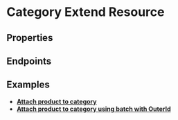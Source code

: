 # Category Extend Resource

## Properties

<ResourceProperties :resource="'category_extend'" :lang="'en'"/>

## Endpoints

[//]: <> (GET ENDPOINT)
<ResourceEndpoint :resource="'category_extend'" :endpoint="'get'" :lang="'en'">

<template v-slot:responseJSON>

<<< @/docs/fixtures/api/category_extend/response/json/get_id.json

</template>

<template v-slot:responseXML>

<<< @/docs/fixtures/api/category_extend/response/xml/get_id.xml

</template>

</ResourceEndpoint>

[//]: <> (GETCOLLECTION ENDPOINT)
<ResourceEndpoint :resource="'category_extend'" :endpoint="'getCollection'" :lang="'en'">

<template v-slot:responseJSON>

<<< @/docs/fixtures/api/category_extend/response/json/get_page.json

</template>

<template v-slot:responseXML>

<<< @/docs/fixtures/api/category_extend/response/xml/get_page.xml

</template>

</ResourceEndpoint>

[//]: <> (POST ENDPOINT)
<ResourceEndpoint :resource="'category_extend'" :endpoint="'post'" :lang="'en'">

<template v-slot:request>

<<< @/docs/fixtures/api/category_extend/request/post.json

</template>

<template v-slot:responseJSON>

<<< @/docs/fixtures/api/category_extend/response/json/get_id.json

</template>

<template v-slot:responseXML>

<<< @/docs/fixtures/api/category_extend/response/xml/get_id.xml

</template>

</ResourceEndpoint>

[//]: <> (PUT ENDPOINT)
<ResourceEndpoint :resource="'category_extend'" :endpoint="'put'" :lang="'en'">

<template v-slot:request>

<<< @/docs/fixtures/api/category_extend/request/put.json

</template>

<template v-slot:responseJSON>

<<< @/docs/fixtures/api/category_extend/response/json/get_id.json

</template>

<template v-slot:responseXML>

<<< @/docs/fixtures/api/category_extend/response/xml/get_id.xml

</template>

</ResourceEndpoint>

[//]: <> (DELETE ENDPOINT)
<ResourceEndpoint :resource="'category_extend'" :endpoint="'delete'" :lang="'en'"/>

## Examples

- [**Attach product to category**](../development/api-examples/04_attach_product_to_category.md)
- [**Attach product to category using batch with OuterId**](../development/api/04_batch.md#termek-hozzaadasa-kategoriahoz-outer-id-segitsegevel)
